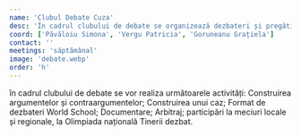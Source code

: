 ```yaml
---
name: 'Clubul Debate Cuza'
desc: 'În cadrul clubului de debate se organizează dezbateri și pregătiri pentru participare la competiții și concursuri.'
coord: ['Păvăloiu Simona', 'Vergu Patricia', 'Goruneanu Grațiela']
contact: ''
meetings: 'săptămânal'
image: 'debate.webp'
order: 'h'
---
```


în cadrul clubului de debate se vor
realiza următoarele activități:
Construirea argumentelor și contraargumentelor;
Construirea unui caz;
Format de dezbateri World School;
Documentare;
Arbitraj;
participări la meciuri locale și regionale, la Olimpiada națională Tinerii dezbat.